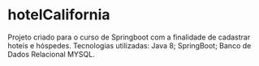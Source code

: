 # hotelCalifornia

Projeto criado para o curso de Springboot com a finalidade de cadastrar hoteis e hóspedes. 
Tecnologias utilizadas:
  Java 8;
  SpringBoot;
  Banco de Dados Relacional MYSQL.
